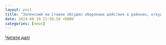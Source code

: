 ```yaml
---
layout: post
title: "Зеленский на Ставке обсудил оборонные действия в районах, откуда РФ наносит удары | РБК Украина"
date: 2024-08-10 11:58:58 +0000
categories: [news]
---
```


[Читати далі](https://www.rbc.ua/ukr/news/zelenskiy-proviv-stavku-obgovorili-oboronni-1723218034.html)
